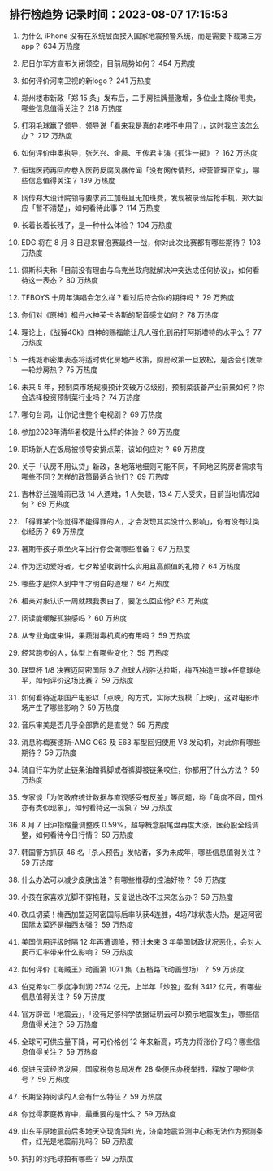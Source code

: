 
## 排行榜趋势 记录时间：2023-08-07 17:15:53
  
  1. 为什么 iPhone 没有在系统层面接入国家地震预警系统，而是需要下载第三方 app？ 634 万热度
    
  2. 尼日尔军方宣布关闭领空，目前局势如何？ 454 万热度
    
  3. 如何评价河南卫视的新logo？ 241 万热度
    
  4. 郑州楼市新政「郑 15 条」发布后，二手房挂牌量激增，多位业主降价甩卖，哪些信息值得关注？ 218 万热度
    
  5. 打羽毛球赢了领导，领导说「看来我是真的老喽不中用了」，这时我应该怎么办？ 212 万热度
    
  6. 如何评价申奥执导，张艺兴、金晨、王传君主演《孤注一掷》？ 162 万热度
    
  7. 恒瑞医药再回应卷入医药反腐风暴传闻「没有网传情形，经营管理正常」，哪些信息值得关注？ 139 万热度
    
  8. 网传郑大设计院领导要求员工加班且无加班费，发现被录音后抢手机，郑大回应「暂不清楚」，如何看待此事？ 114 万热度
    
  9. 长着长着长残了，是一种什么体验？ 104 万热度
    
  10. EDG 将在 8 月 8 日迎来冒泡赛最终一战，你对此次比赛都有哪些期待？ 103 万热度
    
  11. 佩斯科夫称「目前没有理由与乌克兰政府就解决冲突达成任何协议」，如何看待这一表态？ 80 万热度
    
  12. TFBOYS 十周年演唱会怎么样？看过后符合你的期待吗？ 79 万热度
    
  13. 你们对《原神》枫丹水神芙卡洛斯的配音感觉如何？ 78 万热度
    
  14. 理论上，《战锤40k》四神的赐福能让凡人强化到吊打阿斯塔特的水平么？ 77 万热度
    
  15. 一线城市密集表态将适时优化房地产政策，购房政策一旦放松，是否会引发新一轮炒房热？ 75 万热度
    
  16. 未来 5 年，预制菜市场规模预计突破万亿级别，预制菜装备产业前景如何？你会选择投资预制菜行业吗？ 74 万热度
    
  17. 哪句台词，让你记住整个电视剧？ 69 万热度
    
  18. 参加2023年清华暑校是什么样的体验？ 69 万热度
    
  19. 职场新人在饭局被领导安排点菜，该如何应对？ 69 万热度
    
  20. 关于「认房不用认贷」新政，各地落地细则可能不同，不同地区购房者需求有哪些不同？怎样的政策最适合他们？ 69 万热度
    
  21. 吉林舒兰强降雨已致 14 人遇难，1 人失联，13.4 万人受灾，目前当地情况如何？ 69 万热度
    
  22. 「得罪某个你觉得不能得罪的人，才会发现其实没什么影响」，你有没有过类似经历？ 69 万热度
    
  23. 暑期带孩子乘坐火车出行你会做哪些准备？ 67 万热度
    
  24. 作为运动爱好者，七夕希望收到什么实用且高颜值的礼物？ 64 万热度
    
  25. 哪些才是你人到中年才明白的道理？ 64 万热度
    
  26. 相亲对象认识一周就跟我表白了，要怎么回应他? 63 万热度
    
  27. 阅读能缓解孤独感吗？ 60 万热度
    
  28. 从专业角度来讲，果蔬消毒机真的有用吗？ 59 万热度
    
  29. 经常跑步的人，体型上有哪些变化？ 59 万热度
    
  30. 联盟杯 1/8 决赛迈阿密国际 9:7 点球大战胜达拉斯，梅西独造三球+任意球绝平，如何评价这场比赛？ 59 万热度
    
  31. 如何看待近期国产电影以「点映」的方式，实际大规模「上映」，这对电影市场产生了哪些影响？ 59 万热度
    
  32. 音乐审美是否几乎全部靠的是直觉？ 59 万热度
    
  33. 消息称梅赛德斯-AMG C63 及 E63 车型回归使用 V8 发动机，对此你有哪些期待？ 59 万热度
    
  34. 骑自行车为防止链条油蹭裤脚或者裤脚被链条咬住，你都用了什么方法？ 59 万热度
    
  35. 专家谈「为何政府统计数据与直观感受有反差」等问题，称「角度不同，国外亦有类似现象」，如何看待这一现象？ 59 万热度
    
  36. 8 月 7 日沪指缩量调整跌 0.59%，超导概念股尾盘再度大涨，医药股全线调整，如何看待今日行情？ 59 万热度
    
  37. 韩国警方抓获 46 名「杀人预告」发帖者，多为未成年，哪些信息值得关注？ 59 万热度
    
  38. 什么办法可以减少皮肤出油？有哪些推荐的控油好物？ 59 万热度
    
  39. 小孩在家喜欢光脚不穿拖鞋，反复说也改不过来怎么办？ 59 万热度
    
  40. 砍瓜切菜！梅西加盟迈阿密国际后率队获4连胜，4场7球状态火热，是迈阿密国际太菜还是梅西太强？ 59 万热度
    
  41. 美国信用评级时隔 12 年再遭调降，预计未来 3 年美国财政状况恶化，会对人民币汇率带来什么影响？ 59 万热度
    
  42. 如何评价《海贼王》动画第 1071 集（五档路飞动画登场）？ 59 万热度
    
  43. 伯克希尔二季度净利润 2574 亿元，上半年「炒股」盈利 3412 亿元，有哪些信息值得关注？ 59 万热度
    
  44. 官方辟谣「地震云」，「没有足够科学依据证明云可以预示地震发生」，哪些信息值得关注？ 59 万热度
    
  45. 全球可可供应量下降，可可价格创 12 年来新高，巧克力将涨价了吗？哪些信息值得关注？ 59 万热度
    
  46. 促进民营经济发展，国家税务总局发布 28 条便民办税举措，释放了哪些信号？ 59 万热度
    
  47. 长期坚持阅读的人会有什么特征？ 59 万热度
    
  48. 你觉得家庭教育中，最重要的是什么？ 59 万热度
    
  49. 山东平原地震前后多地天空现诡异红光，济南地震监测中心称无法作为预测条件，红光是地震前兆吗？ 59 万热度
    
  50. 抗打的羽毛球拍有哪些？ 59 万热度
    